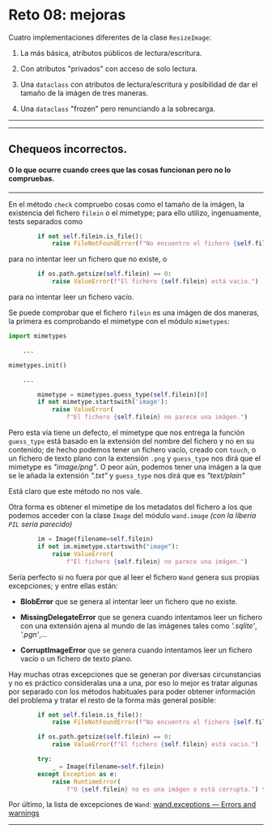 # Reto 08: mejoras


Cuatro implementaciones diferentes de la clase `ResizeImage`:

 1. La más básica, atributos públicos de lectura/escritura.

 2. Con atributos "privados" con acceso de solo lectura.

 3. Una `dataclass` con atributos de lectura/escritura y posibilidad de dar el tamaño de la imágen de tres maneras.

 4. Una `dataclass` "frozen" pero renunciando a la sobrecarga.

----
----
## Chequeos incorrectos.
#### O lo que ocurre cuando crees que las cosas funcionan pero no lo compruebas.
 -------------------------------------------------------
En el método `check` compruebo cosas como el tamaño de la imágen, la existencia del fichero `filein` o el mimetype; para ello utilizo, ingenuamente, tests separados como
```python
        if not self.filein.is_file():
            raise FileNotFoundError(f"No encuentro el fichero {self.filein}")
```
para no intentar leer un fichero que no existe, o
```python
        if os.path.getsize(self.filein) == 0:
            raise ValueError(f"El fichero {self.filein} está vacio.")

```
para no intentar leer un fichero vacío.

Se puede comprobar que el fichero `filein` es una imágen de dos maneras, la primera es comprobando el mimetype con el módulo `mimetypes`:
```python
import mimetypes

    ...

mimetypes.init()

    ...

        mimetype = mimetypes.guess_type(self.filein)[0]
        if not mimetype.startswith('image'):
            raise ValueError(
                f"El fichero {self.filein} no parece una imágen.")
```
Pero esta vía tiene un defecto, el mimetype que nos entrega la función `guess_type` está basado en la extensión del nombre del fichero y no en su contenido; de hecho podemos tener un fichero vacío, creado con `touch`, o un fichero de texto plano con la extensión `.png` y `guess_type` nos dirá que el mimetype es _"image/png"_. O peor aún, podemos tener una imágen a la que se le añada la extensión _".txt"_ y `guess_type` nos dirá que es _"text/plain"_

Está claro que este método no nos vale.

Otra forma es obtener el mimetipe de los metadatos del fichero a los que podemos acceder con la clase `Image` del módulo `wand.image` _(con la libería `PIL` sería parecido)_
```python
        im = Image(filename=self.filein)
        if not im.mimetype.startswith("image"):
            raise ValueError(
                f"El fichero {self.filein} no parece una imágen.")
```
Sería perfecto si no fuera por que al leer el fichero `Wand` genera sus propias excepciones; y entre ellas están:

 - **BlobError** que se genera al intentar leer un fichero que no existe.
 
 - **MissingDelegateError** que se genera cuando intentamos leer un fichero con una extensión ajena al mundo de las imágenes tales como _'.sqlite'_, _'.pgn'_,...
 
 - **CorruptImageError** que se genera cuando intentamos leer un fichero vacío o un fichero de texto plano.

Hay muchas otras excepciones que se generan por diversas circunstancias y no es práctico consideralas una a una, por eso lo mejor es tratar algunas por separado con los métodos habituales para poder obtener información del problema y tratar el resto de la forma más general posible:
```python
        if not self.filein.is_file():
            raise FileNotFoundError(f"No encuentro el fichero {self.filein}")

        if os.path.getsize(self.filein) == 0:
            raise ValueError(f"El fichero {self.filein} está vacio.")

        try:
            _ = Image(filename=self.filein)
        except Exception as e:
            raise RuntimeError(
                f"O {self.filein} no es una imágen o está corrupta.") from e
```
Por último, la lista de excepciones de `Wand`: [wand.exceptions — Errors and warnings](https://docs.wand-py.org/en/0.6.7/wand/exceptions.html)
____

